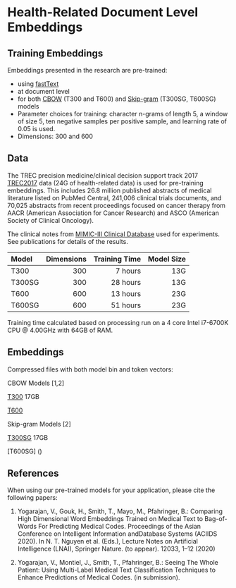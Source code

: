 # Health-Related Document Level Embeddings


## Training Embeddings 
Embeddings presented in the research are pre-trained:
- using [fastText](https://fasttext.cc/) 
- at document level
- for both [CBOW](http://dblp.org/rec/bib/journals/corr/abs-1301-3781) (T300 and T600) and [Skip-gram](http://dblp.org/rec/bib/journals/corr/abs-1301-3781) (T300SG, T600SG) models
- Parameter choices for training: character n-grams of length 5, a window of size 5, ten negative samples per positive sample, and learning rate of 0.05 is used.
- Dimensions: 300 and 600 

## Data  

The TREC precision medicine/clinical decision support track 2017 [TREC2017](https://trec.nist.gov/pubs/trec26/papers/Overview-PM.pdf) data (24G of health-related data) is used for pre-training embeddings. This includes 26.8 million published abstracts of medical literature listed on PubMed Central, 241,006 clinical trials documents, and 70,025 abstracts from recent proceedings focused on cancer therapy from AACR (American Association for Cancer Research) and ASCO (American Society of Clinical Oncology).

The clinical notes from [MIMIC-III Clinical Database](https://physionet.org/works/MIMICIIIClinicalDatabase/access.shtml) used for experiments. See publications for details of the results. 


| Model | Dimensions | Training Time | Model Size  |
| :------ | --------: | --------: | -----: |
| T300 | 300  |7 hours | 13G |
| T300SG | 300 | 28 hours | 13G |
| T600 | 600 | 13 hours | 23G |
| T600SG | 600 | 51 hours | 23G |

Training time calculated based on processing run on a 4 core Intel i7-6700K CPU @ 4.00GHz with 64GB of RAM.

## Embeddings

Compressed files with both model bin and token vectors: 

CBOW Models [1,2]

[T300](https://www.dropbox.com/s/xyxbldlkumjl4wc/T300.zip?dl=0) 17GB

[T600]() 

Skip-gram Models [2]

[T300SG](https://www.dropbox.com/s/ctk8uxjfqo09fkl/T300SG.zip?dl=0) 17GB

[T600SG] ()



## References
When using our pre-trained models for your application, please cite the following papers:
1.  Yogarajan,  V.,  Gouk,  H.,  Smith,  T.,  Mayo,  M.,  Pfahringer,  B.:  Comparing  High  Dimensional Word Embeddings Trained on Medical Text to Bag-of-Words For Predicting Medical  Codes.   Proceedings  of  the  Asian  Conference  on  Intelligent  Information  andDatabase  Systems  (ACIIDS  2020).  In  N.  T.  Nguyen  et  al.  (Eds.),  Lecture  Notes  on Artificial Intelligence (LNAI), Springer Nature. (to appear). 12033, 1–12 (2020)

2. Yogarajan, V., Montiel, J., Smith, T.,  Pfahringer,  B.: Seeing The Whole Patient: Using Multi-Label Medical Text Classification Techniques to Enhance Predictions of Medical Codes. (in submission).


